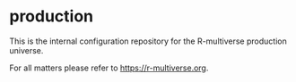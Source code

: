 # production

This is the internal configuration repository for the R-multiverse production universe.

For all matters please refer to <https://r-multiverse.org>.
